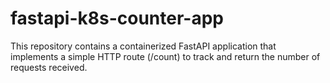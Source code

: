 # fastapi-k8s-counter-app
This repository contains a containerized FastAPI application that implements a simple HTTP route (/count) to track and return the number of requests received.
